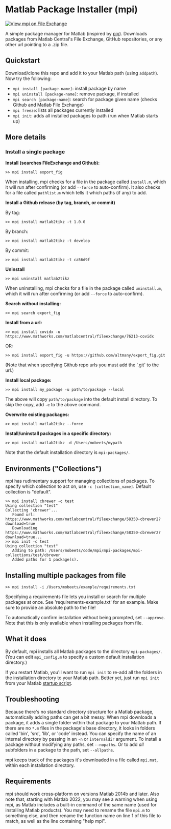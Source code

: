 # Matlab Package Installer (mpi)

[![View mpi on File Exchange](https://www.mathworks.com/matlabcentral/images/matlab-file-exchange.svg)](https://www.mathworks.com/matlabcentral/fileexchange/54548-mpm)

A simple package manager for Matlab (inspired by [pip](https://github.com/pypa/pip)). Downloads packages from Matlab Central's File Exchange, GitHub repositories, or any other url pointing to a .zip file.

## Quickstart

Download/clone this repo and add it to your Matlab path (using `addpath`). Now try the following:

- `mpi install [package-name]`: install package by name
- `mpi uninstall [package-name]`: remove package, if installed
- `mpi search [package-name]`: search for package given name (checks Github and Matlab File Exchange)
- `mpi freeze`: lists all packages currently installed
- `mpi init`: adds all installed packages to path (run when Matlab starts up)

## More details

### Install a single package

__Install (searches FileExchange and Github):__

```
>> mpi install export_fig
```

When installing, mpi checks for a file in the package called `install.m`, which it will run after confirming (or add `--force` to auto-confirm). It also checks for a file called `pathlist.m` which tells it which paths (if any) to add.

__Install a Github release (by tag, branch, or commit)__

By tag:

```
>> mpi install matlab2tikz -t 1.0.0
```

By branch:

```
>> mpi install matlab2tikz -t develop
```

By commit:

```
>> mpi install matlab2tikz -t ca56d9f
```

__Uninstall__

```
>> mpi uninstall matlab2tikz
```

When uninstalling, mpi checks for a file in the package called `uninstall.m`, which it will run after confirming (or add `--force` to auto-confirm).

__Search without installing:__

```
>> mpi search export_fig
```

__Install from a url:__

```
>> mpi install covidx -u https://www.mathworks.com/matlabcentral/fileexchange/76213-covidx
```
OR:

```
>> mpi install export_fig -u https://github.com/altmany/export_fig.git
```

(Note that when specifying Github repo urls you must add the '.git' to the url.)

__Install local package:__

```
>> mpi install my_package -u path/to/package --local
```

The above will copy `path/to/package` into the default install directory. To skip the copy, add `-e` to the above command.

__Overwrite existing packages:__

```
>> mpi install matlab2tikz --force
```

__Install/uninstall packages in a specific directory:__

```
>> mpi install matlab2tikz -d /Users/mobeets/mypath
```

Note that the default installation directory is `mpi-packages/`.

## Environments ("Collections")

mpi has rudimentary support for managing collections of packages. To specify which collection to act on, use `-c [collection_name]`. Default collection is "default".

```
>> mpi install cbrewer -c test
Using collection "test"
Collecting 'cbrewer'...
   Found url: https://www.mathworks.com/matlabcentral/fileexchange/58350-cbrewer2?download=true
   Downloading https://www.mathworks.com/matlabcentral/fileexchange/58350-cbrewer2?download=true...
>> mpi init -c test
Using collection "test"
   Adding to path: /Users/mobeets/code/mpi/mpi-packages/mpi-collections/test/cbrewer
   Added paths for 1 package(s).
```

## Installing multiple packages from file

```
>> mpi install -i /Users/mobeets/example/requirements.txt
```

Specifying a requirements file lets you install or search for multiple packages at once. See 'requirements-example.txt' for an example. Make sure to provide an absolute path to the file!

To automatically confirm installation without being prompted, set `--approve`. Note that this is only available when installing packages from file.

## What it does

By default, mpi installs all Matlab packages to the directory `mpi-packages/`. (You can edit `mpi_config.m` to specify a custom default installation directory.)

If you restart Matlab, you'll want to run `mpi init` to re-add all the folders in the installation directory to your Matlab path. Better yet, just run `mpi init` from your Matlab [startup script](http://www.mathworks.com/help/matlab/ref/startup.html).

## Troubleshooting

Because there's no standard directory structure for a Matlab package, automatically adding paths can get a bit messy. When mpi downloads a package, it adds a single folder within that package to your Matlab path. If there are no `*.m` files in the package's base directory, it looks in folders called 'bin', 'src', 'lib', or 'code' instead. You can specify the name of an internal directory by passing in an `-n` or `internaldir` argument. To install a package without modifying any paths, set `--nopaths`. Or to add _all_ subfolders in a package to the path, set `--allpaths`.

mpi keeps track of the packages it's downloaded in a file called `mpi.mat`, within each installation directory.

## Requirements

mpi should work cross-platform on versions Matlab 2014b and later. Also note that, starting with Matlab 2022, you may see a warning when using mpi, as Matlab includes a built-in command of the same name (used for installing Matlab products). You may need to rename the file `mpi.m` to something else, and then rename the function name on line 1 of this file to match, as well as the line containing "help mpi".
